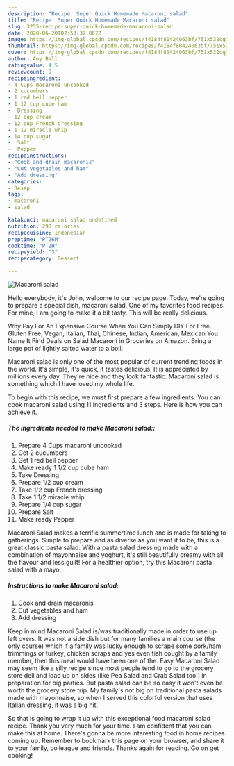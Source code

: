 ```yaml
---
description: "Recipe: Super Quick Homemade Macaroni salad"
title: "Recipe: Super Quick Homemade Macaroni salad"
slug: 3255-recipe-super-quick-homemade-macaroni-salad
date: 2020-06-20T07:53:37.067Z
image: https://img-global.cpcdn.com/recipes/f4184f80424063bf/751x532cq70/macaroni-salad-recipe-main-photo.jpg
thumbnail: https://img-global.cpcdn.com/recipes/f4184f80424063bf/751x532cq70/macaroni-salad-recipe-main-photo.jpg
cover: https://img-global.cpcdn.com/recipes/f4184f80424063bf/751x532cq70/macaroni-salad-recipe-main-photo.jpg
author: Amy Ball
ratingvalue: 4.5
reviewcount: 9
recipeingredient:
- 4 Cups macaroni uncooked
- 2 cucumbers
- 1 red bell pepper
- 1 12 cup cube ham
-  Dressing
- 12 cup cream
- 12 cup French dressing
- 1 12 miracle whip
- 14 cup sugar
-  Salt
-  Pepper
recipeinstructions:
- "Cook and drain macaronis"
- "Cut vegetables and ham"
- "Add dressing"
categories:
- Resep
tags:
- macaroni
- salad

katakunci: macaroni salad undefined
nutrition: 290 calories
recipecuisine: Indonesian
preptime: "PT26M"
cooktime: "PT2H"
recipeyield: "3"
recipecategory: Dessert

---
```



![Macaroni salad](https://img-global.cpcdn.com/recipes/f4184f80424063bf/751x532cq70/macaroni-salad-recipe-main-photo.jpg)

Hello everybody, it's John, welcome to our recipe page. Today, we're going to prepare a special dish, macaroni salad. One of my favorites food recipes. For mine, I am going to make it a bit tasty. This will be really delicious.

Why Pay For An Expensive Course When You Can Simply DIY For Free. Gluten Free, Vegan, Italian, Thai, Chinese, Indian, American, Mexican You Name It Find Deals on Salad Macaroni in Groceries on Amazon. Bring a large pot of lightly salted water to a boil.

Macaroni salad is only one of the most popular of current trending foods in the world. It's simple, it's quick, it tastes delicious. It is appreciated by millions every day. They're nice and they look fantastic. Macaroni salad is something which I have loved my whole life.


To begin with this recipe, we must first prepare a few ingredients. You can cook macaroni salad using 11 ingredients and 3 steps. Here is how you can achieve it.

##### The ingredients needed to make Macaroni salad::

1. Prepare 4 Cups macaroni uncooked
1. Get 2 cucumbers
1. Get 1 red bell pepper
1. Make ready 1 1/2 cup cube ham
1. Take  Dressing
1. Prepare 1/2 cup cream
1. Take 1/2 cup French dressing
1. Take 1 1/2 miracle whip
1. Prepare 1/4 cup sugar
1. Prepare  Salt
1. Make ready  Pepper


Macaroni Salad makes a terrific summertime lunch and is made for taking to gatherings. Simple to prepare and as diverse as you want it to be, this is a great classic pasta salad. With a pasta salad dressing made with a combination of mayonnaise and yoghurt, it&#39;s still beautifully creamy with all the flavour and less guilt! For a healthier option, try this Macaroni pasta salad with a mayo. 

##### Instructions to make Macaroni salad:

1. Cook and drain macaronis
1. Cut vegetables and ham
1. Add dressing


Keep in mind Macaroni Salad is/was traditionally made in order to use up left overs. It was not a side dish but for many families a main course (the only course) which if a family was lucky enough to scrape some pork/ham trimmings or turkey, chicken scraps and yes even fish cought by a family member, then this meal would have been one of the. Easy Macaroni Salad may seem like a silly recipe since most people tend to go to the grocery store deli and load up on sides (like Pea Salad and Crab Salad too!) in preparation for big parties. But pasta salad can be so easy it won&#39;t even be worth the grocery store trip. My family&#39;s not big on traditional pasta salads made with mayonnaise, so when I served this colorful version that uses Italian dressing, it was a big hit. 

So that is going to wrap it up with this exceptional food macaroni salad recipe. Thank you very much for your time. I am confident that you can make this at home. There's gonna be more interesting food in home recipes coming up. Remember to bookmark this page on your browser, and share it to your family, colleague and friends. Thanks again for reading. Go on get cooking!
